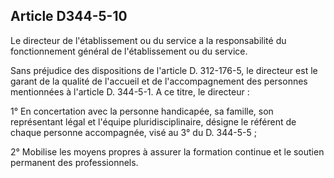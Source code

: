 ## Article D344-5-10

Le directeur de l'établissement ou du service a la responsabilité du fonctionnement général de l'établissement
ou du service.

Sans préjudice des dispositions de l'article D. 312-176-5, le directeur est le garant de la qualité de l'accueil et
de l'accompagnement des personnes mentionnées à l'article D. 344-5-1. A ce titre, le directeur :

1° En concertation avec la personne handicapée, sa famille, son représentant légal et l'équipe
pluridisciplinaire, désigne le référent de chaque personne accompagnée, visé au 3° du D. 344-5-5 ;

2° Mobilise les moyens propres à assurer la formation continue et le soutien permanent des professionnels.

